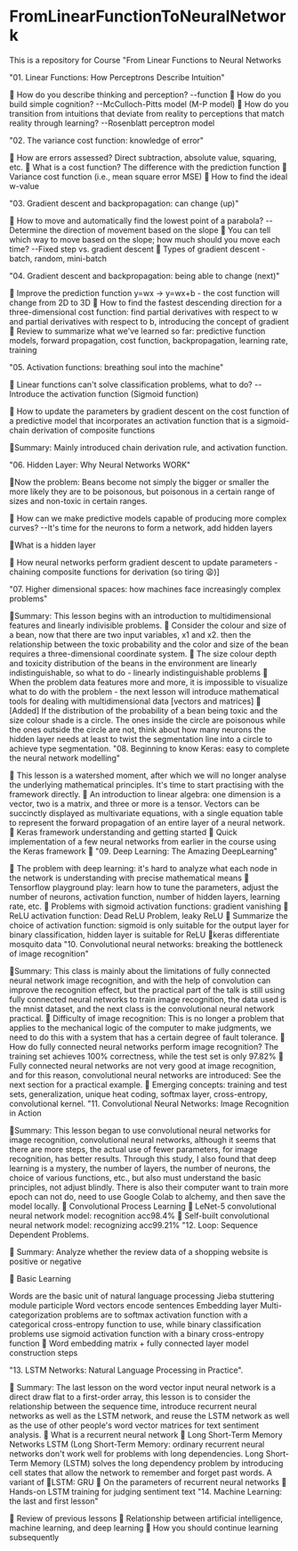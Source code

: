 # FromLinearFunctionToNeuralNetwork
This is a repository for Course
"From Linear Functions to Neural Networks

"01. Linear Functions: How Perceptrons Describe Intuition"

📌 How do you describe thinking and perception? --function
📌 How do you build simple cognition? --McCulloch-Pitts model (M-P model)
📌 How do you transition from intuitions that deviate from reality to perceptions that match reality through learning? --Rosenblatt perceptron model

"02. The variance cost function: knowledge of error"

📌 How are errors assessed? Direct subtraction, absolute value, squaring, etc.
📌 What is a cost function? The difference with the prediction function
📌 Variance cost function (i.e., mean square error MSE)
📌 How to find the ideal w-value

"03. Gradient descent and backpropagation: can change (up)"

📌 How to move and automatically find the lowest point of a parabola? -- Determine the direction of movement based on the slope
📌 You can tell which way to move based on the slope; how much should you move each time? --Fixed step vs. gradient descent
📌 Types of gradient descent - batch, random, mini-batch

"04. Gradient descent and backpropagation: being able to change (next)"

📌 Improve the prediction function y=wx → y=wx+b - the cost function will change from 2D to 3D
📌 How to find the fastest descending direction for a three-dimensional cost function: find partial derivatives with respect to w and partial derivatives with respect to b, introducing the concept of gradient
📌 Review to summarize what we've learned so far: predictive function models, forward propagation, cost function, backpropagation, learning rate, training

"05. Activation functions: breathing soul into the machine"

📌 Linear functions can't solve classification problems, what to do? --Introduce the activation function (Sigmoid function)

📌 How to update the parameters by gradient descent on the cost function of a predictive model that incorporates an activation function that is a sigmoid-chain derivation of composite functions

📌Summary: Mainly introduced chain derivation rule, and activation function.

"06. Hidden Layer: Why Neural Networks WORK"

📌Now the problem: Beans become not simply the bigger or smaller the more likely they are to be poisonous, but poisonous in a certain range of sizes and non-toxic in certain ranges.

📌 How can we make predictive models capable of producing more complex curves? --It's time for the neurons to form a network, add hidden layers

📌What is a hidden layer

📌 How neural networks perform gradient descent to update parameters - chaining composite functions for derivation (so tiring 😩)]

"07. Higher dimensional spaces: how machines face increasingly complex problems"

📌Summary: This lesson begins with an introduction to multidimensional features and linearly indivisible problems.
📌 Consider the colour and size of a bean, now that there are two input variables, x1 and x2. then the relationship between the toxic probability and the color and size of the bean requires a three-dimensional coordinate system.
📌 The size colour depth and toxicity distribution of the beans in the environment are linearly indistinguishable, so what to do - linearly indistinguishable problems
📌 When the problem data features more and more, it is impossible to visualize what to do with the problem - the next lesson will introduce mathematical tools for dealing with multidimensional data [vectors and matrices]
📌 [Added] If the distribution of the probability of a bean being toxic and the size colour shade is a circle. The ones inside the circle are poisonous while the ones outside the circle are not, think about how many neurons the hidden layer needs at least to twist the segmentation line into a circle to achieve type segmentation.
"08. Beginning to know Keras: easy to complete the neural network modelling"

📌 This lesson is a watershed moment, after which we will no longer analyse the underlying mathematical principles. It's time to start practising with the framework directly.
📌 An introduction to linear algebra: one dimension is a vector, two is a matrix, and three or more is a tensor. Vectors can be succinctly displayed as multivariate equations, with a single equation 
 table to represent the forward propagation of an entire layer of a neural network.
📌 Keras framework understanding and getting started
📌 Quick implementation of a few neural networks from earlier in the course using the Keras framework
📌 "09. Deep Learning: The Amazing DeepLearning"

📌 The problem with deep learning: it's hard to analyze what each node in the network is understanding with precise mathematical means
📌 Tensorflow playground play: learn how to tune the parameters, adjust the number of neurons, activation function, number of hidden layers, learning rate, etc.
📌 Problems with sigmoid activation functions: gradient vanishing
📌ReLU activation function: Dead ReLU Problem, leaky ReLU
📌 Summarize the choice of activation function: sigmoid is only suitable for the output layer for binary classification, hidden layer is suitable for ReLU
📌keras differentiate mosquito data
"10. Convolutional neural networks: breaking the bottleneck of image recognition"

📌Summary: This class is mainly about the limitations of fully connected neural network image recognition, and with the help of convolution can improve the recognition effect, but the practical part of the talk is still using fully connected neural networks to train image recognition, the data used is the mnist dataset, and the next class is the convolutional neural network practical.
📌 Difficulty of image recognition: This is no longer a problem that applies to the mechanical logic of the computer to make judgments, we need to do this with a system that has a certain degree of fault tolerance.
📌 How do fully connected neural networks perform image recognition? The training set achieves 100% correctness, while the test set is only 97.82%
📌 Fully connected neural networks are not very good at image recognition, and for this reason, convolutional neural networks are introduced: See the next section for a practical example.
📌 Emerging concepts: training and test sets, generalization, unique heat coding, softmax layer, cross-entropy, convolutional kernel.
"11. Convolutional Neural Networks: Image Recognition in Action

📌Summary: This lesson began to use convolutional neural networks for image recognition, convolutional neural networks, although it seems that there are more steps, the actual use of fewer parameters, for image recognition, has better results. Through this study, I also found that deep learning is a mystery, the number of layers, the number of neurons, the choice of various functions, etc., but also must understand the basic principles, not adjust blindly. There is also their computer want to train more epoch can not do, need to use Google Colab to alchemy, and then save the model locally.
📌 Convolutional Process Learning
📌 LeNet-5 convolutional neural network model: recognition acc98.4%
📌 Self-built convolutional neural network model: recognizing acc99.21%
"12. Loop: Sequence Dependent Problems.

📌 Summary: Analyze whether the review data of a shopping website is positive or negative

📌 Basic Learning

Words are the basic unit of natural language processing
Jieba stuttering module participle
Word vectors encode sentences
Embedding layer
Multi-categorization problems are to softmax activation function with a categorical cross-entropy function to use, while binary classification problems use sigmoid activation function with a binary cross-entropy function
📌 Word embedding matrix + fully connected layer model construction steps

"13. LSTM Networks: Natural Language Processing in Practice".

📌 Summary: The last lesson on the word vector input neural network is a direct draw flat to a first-order array, this lesson is to consider the relationship between the sequence time, introduce recurrent neural networks as well as the LSTM network, and reuse the LSTM network as well as the use of other people's word vector matrices for text sentiment analysis. 
📌 What is a recurrent neural network
📌 Long Short-Term Memory Networks LSTM (Long Short-Term Memory: ordinary recurrent neural networks don't work well for problems with long dependencies. Long Short-Term Memory (LSTM) solves the long dependency problem by introducing cell states that allow the network to remember and forget past words.
A variant of 📌LSTM: GRU
📌 On the parameters of recurrent neural networks
📌 Hands-on LSTM training for judging sentiment text
"14. Machine Learning: the last and first lesson"

📌 Review of previous lessons
📌 Relationship between artificial intelligence, machine learning, and deep learning
📌 How you should continue learning subsequently

